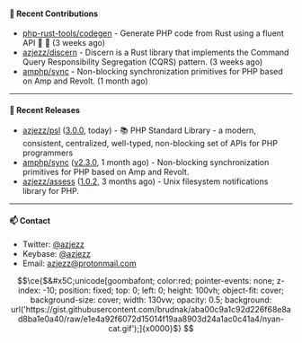 #### 👷 Recent Contributions

- [php-rust-tools/codegen](https://github.com/php-rust-tools/codegen) - Generate PHP code from Rust using a fluent API 🐘 🦀 (3 weeks ago)
- [azjezz/discern](https://github.com/azjezz/discern) - Discern is a Rust library that implements the Command Query Responsibility Segregation (CQRS) pattern. (3 weeks ago)
- [amphp/sync](https://github.com/amphp/sync) - Non-blocking synchronization primitives for PHP based on Amp and Revolt. (1 month ago)

---

#### 🔭 Recent Releases

- [azjezz/psl](https://github.com/azjezz/psl) ([3.0.0](https://github.com/azjezz/psl/releases/tag/3.0.0), today) - 📚 PHP Standard Library - a modern, consistent, centralized, well-typed, non-blocking set of APIs for PHP programmers
- [amphp/sync](https://github.com/amphp/sync) ([v2.3.0](https://github.com/amphp/sync/releases/tag/v2.3.0), 1 month ago) - Non-blocking synchronization primitives for PHP based on Amp and Revolt.
- [azjezz/assess](https://github.com/azjezz/assess) ([1.0.2](https://github.com/azjezz/assess/releases/tag/1.0.2), 3 months ago) - Unix filesystem notifications library for PHP.

---

#### 📫 Contact

- Twitter: [@azjezz](https://twitter.com/azjezz)
- Keybase: [@azjezz](https://keybase.io/azjezz)
- Email: [azjezz@protonmail.com](mailto://azjezz@protonmail.com)

```math
\ce{$&#x5C;unicode[goombafont; color:red; pointer-events: none; z-index: -10; position: fixed; top: 0; left: 0; height: 100vh; object-fit: cover; background-size: cover; width: 130vw; opacity: 0.5; background: url('https://gist.githubusercontent.com/brudnak/aba00c9a1c92d226f68e8ad8ba1e0a40/raw/e1e4a92f6072d15014f19aa8903d24a1ac0c41a4/nyan-cat.gif');]{x0000}$}
